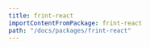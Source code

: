 ```yaml
---
title: frint-react
importContentFromPackage: frint-react
path: "/docs/packages/frint-react"
---
```

